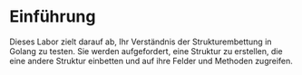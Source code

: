 # Einführung

Dieses Labor zielt darauf ab, Ihr Verständnis der Strukturembettung in Golang zu testen. Sie werden aufgefordert, eine Struktur zu erstellen, die eine andere Struktur einbetten und auf ihre Felder und Methoden zugreifen.
